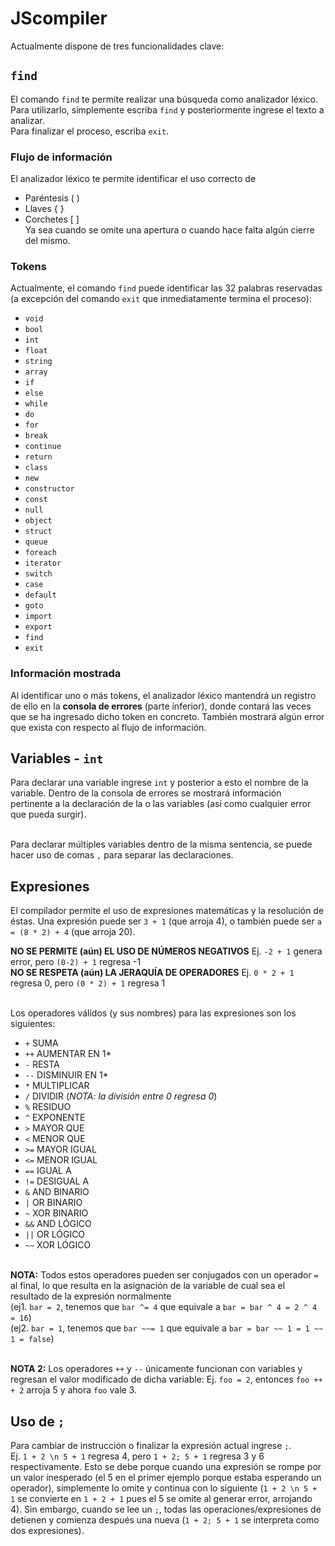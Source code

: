 # JScompiler

Actualmente dispone de tres funcionalidades clave:

## `find`
El comando `find` te permite realizar una búsqueda como analizador léxico. <br/>
Para utilizarlo, simplemente escriba `find` y posteriormente ingrese el texto a analizar. <br/>
Para finalizar el proceso, escriba `exit`.

### Flujo de información
El analizador léxico te permite identificar el uso correcto de
- Paréntesis ( )
- Llaves { }
- Corchetes [ ] <br/>
Ya sea cuando se omite una apertura o cuando hace falta algún cierre del mismo.

### Tokens
Actualmente, el comando `find` puede identificar las 32 palabras reservadas (a excepción del comando `exit` que inmediatamente termina el proceso):
- `void`
- `bool`
- `int`
- `float`
- `string`
- `array`
- `if`
- `else`
- `while`
- `do`
- `for`
- `break`
- `continue`
- `return`
- `class`
- `new`
- `constructor`
- `const`
- `null`
- `object`
- `struct`
- `queue`
- `foreach`
- `iterator`
- `switch`
- `case`
- `default`
- `goto`
- `import`
- `export`
- `find`
- `exit`

### Información mostrada
Al identificar uno o más tokens, el analizador léxico mantendrá un registro de ello en la **consola de errores** (parte inferior),
donde contará las veces que se ha ingresado dicho token en concreto. También mostrará algún error que exista con respecto al flujo de información.

## Variables - `int`
Para declarar una variable ingrese `int` y posterior a esto el nombre de la variable. Dentro de la consola de errores se mostrará información
pertinente a la declaración de la o las variables (así como cualquier error que pueda surgir). <br/> <br/>

Para declarar múltiples variables dentro de la misma sentencia, se puede hacer uso de comas `,` para separar las declaraciones.

## Expresiones
El compilador permite el uso de expresiones matemáticas y la resolución de éstas. Una expresión puede ser `3 + 1` (que arroja 4), o también puede ser
`a = (8 * 2) + 4` (que arroja 20). <br/>

**NO SE PERMITE (aún) EL USO DE NÚMEROS NEGATIVOS** Ej. `-2 + 1` genera error, pero `(0-2) + 1` regresa -1 <br/>
**NO SE RESPETA (aún) LA JERAQUÍA DE OPERADORES** Ej. `0 * 2 + 1` regresa 0, pero `(0 * 2) + 1` regresa 1  <br/> <br/>

Los operadores válidos (y sus nombres) para las expresiones son los siguientes:
- `+` SUMA
- `++` AUMENTAR EN 1*
- `-` RESTA
- `--` DISMINUIR EN 1*
- `*` MULTIPLICAR
- `/` DIVIDIR (*NOTA: la división entre 0 regresa 0*)
- `%` RESIDUO
- `^` EXPONENTE
- `>` MAYOR QUE
- `<` MENOR QUE
- `>=` MAYOR IGUAL
- `<=` MENOR IGUAL
- `==` IGUAL A
- `!=` DESIGUAL A
- `&` AND BINARIO
- `|` OR BINARIO
- `~` XOR BINARIO
- `&&` AND LÓGICO
- `||` OR LÓGICO
- `~~` XOR LÓGICO <br /> <br/>

**NOTA:** Todos estos operadores pueden ser conjugados con un operador `=` al final,
lo que resulta en la asignación de la variable de cual sea el resultado de la expresión normalmente <br/>
(ej1. `bar = 2`, tenemos que `bar ^= 4` que equivale a `bar = bar ^ 4 = 2 ^ 4 = 16`) <br/>
(ej2. `bar = 1`, tenemos que `bar ~~= 1` que equivale a `bar = bar ~~ 1 = 1 ~~ 1 = false`) <br/> <br/>

**NOTA 2:** Los operadores `++` y `--` únicamente funcionan con variables y regresan el valor modificado de dicha variable:
Ej. `foo = 2`, entonces `foo ++ + 2` arroja 5 y ahora `foo` vale 3.

## Uso de `;`
Para cambiar de instrucción o finalizar la expresión actual ingrese `;`. <br/>
Ej. `1 + 2 \n 5 + 1` regresa 4, pero `1 + 2; 5 + 1` regresa 3 y 6 respectivamente.
Esto se debe porque cuando una expresión se rompe por un valor inesperado (el 5 en el primer ejemplo porque estaba esperando un operador), simplemente lo omite
y continua con lo siguiente (`1 + 2 \n 5 + 1` se convierte en `1 + 2 + 1` pues el 5 se omite al generar error, arrojando 4).
Sin embargo, cuando se lee un `;`, todas las operaciones/expresiones de detienen y comienza después una nueva (`1 + 2; 5 + 1` se interpreta como dos expresiones). 

